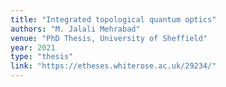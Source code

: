 ```yaml
---
title: "Integrated topological quantum optics"
authors: "M. Jalali Mehrabad"
venue: "PhD Thesis, University of Sheffield"
year: 2021
type: "thesis"
link: "https://etheses.whiterose.ac.uk/29234/"
---
```

